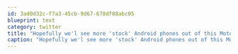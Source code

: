 ```yaml
---
id: 3ad0d32c-f7a3-45cb-9d67-678df08abc05
blueprint: text
category: twitter
title: "Hopefully we'l see more 'stock' Android phones out of this Motorola thing."
caption: "Hopefully we'l see more 'stock' Android phones out of this Motorola thing."
---
```

